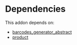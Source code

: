 # Dependencies

This addon depends on:

- [barcodes_generator_abstract](https://github.com/bringout/oca-warehouse)
- [product](https://github.com/bringout/oca-ocb-sale/tree/3531a720906f8e17d5fa4dafe32471b2aada3721/odoo-bringout-oca-ocb-product)
